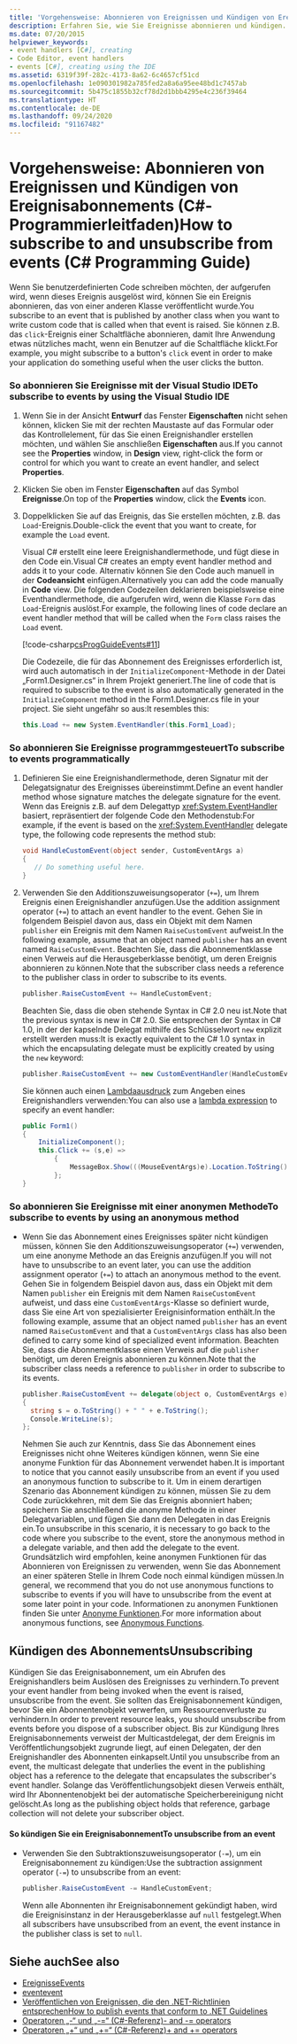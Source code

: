 ```yaml
---
title: 'Vorgehensweise: Abonnieren von Ereignissen und Kündigen von Ereignisabonnements (C#-Programmierleitfaden)'
description: Erfahren Sie, wie Sie Ereignisse abonnieren und kündigen. Abonnieren Sie Ereignisse über die Visual Studio-IDE, programmgesteuert oder mithilfe einer anonymen Methode.
ms.date: 07/20/2015
helpviewer_keywords:
- event handlers [C#], creating
- Code Editor, event handlers
- events [C#], creating using the IDE
ms.assetid: 6319f39f-282c-4173-8a62-6c4657cf51cd
ms.openlocfilehash: 1e090301982a785fed2a8a6a95ee48bd1c7457ab
ms.sourcegitcommit: 5b475c1855b32cf78d2d1bbb4295e4c236f39464
ms.translationtype: HT
ms.contentlocale: de-DE
ms.lasthandoff: 09/24/2020
ms.locfileid: "91167482"
---
```

# <a name="how-to-subscribe-to-and-unsubscribe-from-events-c-programming-guide"></a><span data-ttu-id="d053a-104">Vorgehensweise: Abonnieren von Ereignissen und Kündigen von Ereignisabonnements (C#-Programmierleitfaden)</span><span class="sxs-lookup"><span data-stu-id="d053a-104">How to subscribe to and unsubscribe from events (C# Programming Guide)</span></span>

<span data-ttu-id="d053a-105">Wenn Sie benutzerdefinierten Code schreiben möchten, der aufgerufen wird, wenn dieses Ereignis ausgelöst wird, können Sie ein Ereignis abonnieren, das von einer anderen Klasse veröffentlicht wurde.</span><span class="sxs-lookup"><span data-stu-id="d053a-105">You subscribe to an event that is published by another class when you want to write custom code that is called when that event is raised.</span></span> <span data-ttu-id="d053a-106">Sie können z.B. das `click`-Ereignis einer Schaltfläche abonnieren, damit Ihre Anwendung etwas nützliches macht, wenn ein Benutzer auf die Schaltfläche klickt.</span><span class="sxs-lookup"><span data-stu-id="d053a-106">For example, you might subscribe to a button's `click` event in order to make your application do something useful when the user clicks the button.</span></span>  
  
### <a name="to-subscribe-to-events-by-using-the-visual-studio-ide"></a><span data-ttu-id="d053a-107">So abonnieren Sie Ereignisse mit der Visual Studio IDE</span><span class="sxs-lookup"><span data-stu-id="d053a-107">To subscribe to events by using the Visual Studio IDE</span></span>  
  
1. <span data-ttu-id="d053a-108">Wenn Sie in der Ansicht **Entwurf** das Fenster **Eigenschaften** nicht sehen können, klicken Sie mit der rechten Maustaste auf das Formular oder das Kontrollelement, für das Sie einen Ereignishandler erstellen möchten, und wählen Sie anschließen **Eigenschaften** aus.</span><span class="sxs-lookup"><span data-stu-id="d053a-108">If you cannot see the **Properties** window, in **Design** view, right-click the form or control for which you want to create an event handler, and select **Properties**.</span></span>  
  
2. <span data-ttu-id="d053a-109">Klicken Sie oben im Fenster **Eigenschaften** auf das Symbol **Ereignisse**.</span><span class="sxs-lookup"><span data-stu-id="d053a-109">On top of the **Properties** window, click the **Events** icon.</span></span>  
  
3. <span data-ttu-id="d053a-110">Doppelklicken Sie auf das Ereignis, das Sie erstellen möchten, z.B. das `Load`-Ereignis.</span><span class="sxs-lookup"><span data-stu-id="d053a-110">Double-click the event that you want to create, for example the `Load` event.</span></span>  
  
     <span data-ttu-id="d053a-111">Visual C# erstellt eine leere Ereignishandlermethode, und fügt diese in den Code ein.</span><span class="sxs-lookup"><span data-stu-id="d053a-111">Visual C# creates an empty event handler method and adds it to your code.</span></span> <span data-ttu-id="d053a-112">Alternativ können Sie den Code auch manuell in der **Codeansicht** einfügen.</span><span class="sxs-lookup"><span data-stu-id="d053a-112">Alternatively you can add the code manually in **Code** view.</span></span> <span data-ttu-id="d053a-113">Die folgenden Codezeilen deklarieren beispielsweise eine Eventhandlermethode, die aufgerufen wird, wenn die Klasse `Form` das `Load`-Ereignis auslöst.</span><span class="sxs-lookup"><span data-stu-id="d053a-113">For example, the following lines of code declare an event handler method that will be called when the `Form` class raises the `Load` event.</span></span>  
  
     [!code-csharp[csProgGuideEvents#11](~/samples/snippets/csharp/VS_Snippets_VBCSharp/csProgGuideEvents/CS/Events.cs#11)]  
  
     <span data-ttu-id="d053a-114">Die Codezeile, die für das Abonnement des Ereignisses erforderlich ist, wird auch automatisch in der `InitializeComponent`-Methode in der Datei „Form1.Designer.cs“ in Ihrem Projekt generiert.</span><span class="sxs-lookup"><span data-stu-id="d053a-114">The line of code that is required to subscribe to the event is also automatically generated in the `InitializeComponent` method in the Form1.Designer.cs file in your project.</span></span> <span data-ttu-id="d053a-115">Sie sieht ungefähr so aus:</span><span class="sxs-lookup"><span data-stu-id="d053a-115">It resembles this:</span></span>  
  
    ```csharp
    this.Load += new System.EventHandler(this.Form1_Load);  
    ```  
  
### <a name="to-subscribe-to-events-programmatically"></a><span data-ttu-id="d053a-116">So abonnieren Sie Ereignisse programmgesteuert</span><span class="sxs-lookup"><span data-stu-id="d053a-116">To subscribe to events programmatically</span></span>  
  
1. <span data-ttu-id="d053a-117">Definieren Sie eine Ereignishandlermethode, deren Signatur mit der Delegatsignatur des Ereignisses übereinstimmt.</span><span class="sxs-lookup"><span data-stu-id="d053a-117">Define an event handler method whose signature matches the delegate signature for the event.</span></span> <span data-ttu-id="d053a-118">Wenn das Ereignis z.B. auf dem Delegattyp <xref:System.EventHandler> basiert, repräsentiert der folgende Code den Methodenstub:</span><span class="sxs-lookup"><span data-stu-id="d053a-118">For example, if the event is based on the <xref:System.EventHandler> delegate type, the following code represents the method stub:</span></span>  
  
    ```csharp
    void HandleCustomEvent(object sender, CustomEventArgs a)  
    {  
       // Do something useful here.  
    }  
    ```  
  
2. <span data-ttu-id="d053a-119">Verwenden Sie den Additionszuweisungsoperator (`+=`), um Ihrem Ereignis einen Ereignishandler anzufügen.</span><span class="sxs-lookup"><span data-stu-id="d053a-119">Use the addition assignment operator (`+=`) to attach an event handler to the event.</span></span> <span data-ttu-id="d053a-120">Gehen Sie in folgendem Beispiel davon aus, dass ein Objekt mit dem Namen `publisher` ein Ereignis mit dem Namen `RaiseCustomEvent` aufweist.</span><span class="sxs-lookup"><span data-stu-id="d053a-120">In the following example, assume that an object named `publisher` has an event named `RaiseCustomEvent`.</span></span> <span data-ttu-id="d053a-121">Beachten Sie, dass die Abonnementklasse einen Verweis auf die Herausgeberklasse benötigt, um deren Ereignis abonnieren zu können.</span><span class="sxs-lookup"><span data-stu-id="d053a-121">Note that the subscriber class needs a reference to the publisher class in order to subscribe to its events.</span></span>  
  
    ```csharp
    publisher.RaiseCustomEvent += HandleCustomEvent;  
    ```  
  
     <span data-ttu-id="d053a-122">Beachten Sie, dass die oben stehende Syntax in C# 2.0 neu ist.</span><span class="sxs-lookup"><span data-stu-id="d053a-122">Note that the previous syntax is new in C# 2.0.</span></span> <span data-ttu-id="d053a-123">Sie entsprechen der Syntax in C# 1.0, in der der kapselnde Delegat mithilfe des Schlüsselwort `new` explizit erstellt werden muss:</span><span class="sxs-lookup"><span data-stu-id="d053a-123">It is exactly equivalent to the C# 1.0 syntax in which the encapsulating delegate must be explicitly created by using the `new` keyword:</span></span>  
  
    ```csharp
    publisher.RaiseCustomEvent += new CustomEventHandler(HandleCustomEvent);  
    ```  
  
     <span data-ttu-id="d053a-124">Sie können auch einen [Lambdaausdruck](../../language-reference/operators/lambda-expressions.md) zum Angeben eines Ereignishandlers verwenden:</span><span class="sxs-lookup"><span data-stu-id="d053a-124">You can also use a [lambda expression](../../language-reference/operators/lambda-expressions.md) to specify an event handler:</span></span>
  
    ```csharp
    public Form1()  
    {  
        InitializeComponent();  
        this.Click += (s,e) =>
            {
                MessageBox.Show(((MouseEventArgs)e).Location.ToString());
            };
    }  
    ```  
  
### <a name="to-subscribe-to-events-by-using-an-anonymous-method"></a><span data-ttu-id="d053a-125">So abonnieren Sie Ereignisse mit einer anonymen Methode</span><span class="sxs-lookup"><span data-stu-id="d053a-125">To subscribe to events by using an anonymous method</span></span>  
  
- <span data-ttu-id="d053a-126">Wenn Sie das Abonnement eines Ereignisses später nicht kündigen müssen, können Sie den Additionszuweisungsoperator (`+=`) verwenden, um eine anonyme Methode an das Ereignis anzufügen.</span><span class="sxs-lookup"><span data-stu-id="d053a-126">If you will not have to unsubscribe to an event later, you can use the addition assignment operator (`+=`) to attach an anonymous method to the event.</span></span> <span data-ttu-id="d053a-127">Gehen Sie in folgendem Beispiel davon aus, dass ein Objekt mit dem Namen `publisher` ein Ereignis mit dem Namen `RaiseCustomEvent` aufweist, und dass eine `CustomEventArgs`-Klasse so definiert wurde, dass Sie eine Art von spezialisierter Ereignisinformation enthält.</span><span class="sxs-lookup"><span data-stu-id="d053a-127">In the following example, assume that an object named `publisher` has an event named `RaiseCustomEvent` and that a `CustomEventArgs` class has also been defined to carry some kind of specialized event information.</span></span> <span data-ttu-id="d053a-128">Beachten Sie, dass die Abonnementklasse einen Verweis auf die `publisher` benötigt, um deren Ereignis abonnieren zu können.</span><span class="sxs-lookup"><span data-stu-id="d053a-128">Note that the subscriber class needs a reference to `publisher` in order to subscribe to its events.</span></span>  
  
    ```csharp
    publisher.RaiseCustomEvent += delegate(object o, CustomEventArgs e)  
    {  
      string s = o.ToString() + " " + e.ToString();  
      Console.WriteLine(s);  
    };  
    ```  
  
     <span data-ttu-id="d053a-129">Nehmen Sie auch zur Kenntnis, dass Sie das Abonnement eines Ereignisses nicht ohne Weiteres kündigen können, wenn Sie eine anonyme Funktion für das Abonnement verwendet haben.</span><span class="sxs-lookup"><span data-stu-id="d053a-129">It is important to notice that you cannot easily unsubscribe from an event if you used an anonymous function to subscribe to it.</span></span> <span data-ttu-id="d053a-130">Um in einem derartigen Szenario das Abonnement kündigen zu können, müssen Sie zu dem Code zurückkehren, mit dem Sie das Ereignis abonniert haben; speichern Sie anschließend die anonyme Methode in einer Delegatvariablen, und fügen Sie dann den Delegaten in das Ereignis ein.</span><span class="sxs-lookup"><span data-stu-id="d053a-130">To unsubscribe in this scenario, it is necessary to go back to the code where you subscribe to the event, store the anonymous method in a delegate variable, and then add the delegate to the event.</span></span> <span data-ttu-id="d053a-131">Grundsätzlich wird empfohlen, keine anonymen Funktionen für das Abonnieren von Ereignissen zu verwenden, wenn Sie das Abonnement an einer späteren Stelle in Ihrem Code noch einmal kündigen müssen.</span><span class="sxs-lookup"><span data-stu-id="d053a-131">In general, we recommend that you do not use anonymous functions to subscribe to events if you will have to unsubscribe from the event at some later point in your code.</span></span> <span data-ttu-id="d053a-132">Informationen zu anonymen Funktionen finden Sie unter [Anonyme Funktionen](../statements-expressions-operators/anonymous-functions.md).</span><span class="sxs-lookup"><span data-stu-id="d053a-132">For more information about anonymous functions, see [Anonymous Functions](../statements-expressions-operators/anonymous-functions.md).</span></span>  
  
## <a name="unsubscribing"></a><span data-ttu-id="d053a-133">Kündigen des Abonnements</span><span class="sxs-lookup"><span data-stu-id="d053a-133">Unsubscribing</span></span>  

 <span data-ttu-id="d053a-134">Kündigen Sie das Ereignisabonnement, um ein Abrufen des Ereignishandlers beim Auslösen des Ereignisses zu verhindern.</span><span class="sxs-lookup"><span data-stu-id="d053a-134">To prevent your event handler from being invoked when the event is raised, unsubscribe from the event.</span></span> <span data-ttu-id="d053a-135">Sie sollten das Ereignisabonnement kündigen, bevor Sie ein Abonnentenobjekt verwerfen, um Ressourcenverluste zu verhindern.</span><span class="sxs-lookup"><span data-stu-id="d053a-135">In order to prevent resource leaks, you should unsubscribe from events before you dispose of a subscriber object.</span></span> <span data-ttu-id="d053a-136">Bis zur Kündigung Ihres Ereignisabonnements verweist der Multicastdelegat, der dem Ereignis im Veröffentlichungsobjekt zugrunde liegt, auf einen Delegaten, der den Ereignishandler des Abonnenten einkapselt.</span><span class="sxs-lookup"><span data-stu-id="d053a-136">Until you unsubscribe from an event, the multicast delegate that underlies the event in the publishing object has a reference to the delegate that encapsulates the subscriber's event handler.</span></span> <span data-ttu-id="d053a-137">Solange das Veröffentlichungsobjekt diesen Verweis enthält, wird Ihr Abonnentenobjekt bei der automatische Speicherbereinigung nicht gelöscht.</span><span class="sxs-lookup"><span data-stu-id="d053a-137">As long as the publishing object holds that reference, garbage collection will not delete your subscriber object.</span></span>  
  
#### <a name="to-unsubscribe-from-an-event"></a><span data-ttu-id="d053a-138">So kündigen Sie ein Ereignisabonnement</span><span class="sxs-lookup"><span data-stu-id="d053a-138">To unsubscribe from an event</span></span>  
  
- <span data-ttu-id="d053a-139">Verwenden Sie den Subtraktionszuweisungsoperator (`-=`), um ein Ereignisabonnement zu kündigen:</span><span class="sxs-lookup"><span data-stu-id="d053a-139">Use the subtraction assignment operator (`-=`) to unsubscribe from an event:</span></span>  
  
    ```csharp
    publisher.RaiseCustomEvent -= HandleCustomEvent;  
    ```  
  
     <span data-ttu-id="d053a-140">Wenn alle Abonnenten ihr Ereignisabonnement gekündigt haben, wird die Ereignisinstanz in der Herausgeberklasse auf `null` festgelegt.</span><span class="sxs-lookup"><span data-stu-id="d053a-140">When all subscribers have unsubscribed from an event, the event instance in the publisher class is set to `null`.</span></span>  
  
## <a name="see-also"></a><span data-ttu-id="d053a-141">Siehe auch</span><span class="sxs-lookup"><span data-stu-id="d053a-141">See also</span></span>

- [<span data-ttu-id="d053a-142">Ereignisse</span><span class="sxs-lookup"><span data-stu-id="d053a-142">Events</span></span>](./index.md)
- [<span data-ttu-id="d053a-143">event</span><span class="sxs-lookup"><span data-stu-id="d053a-143">event</span></span>](../../language-reference/keywords/event.md)
- [<span data-ttu-id="d053a-144">Veröffentlichen von Ereignissen, die den .NET-Richtlinien entsprechen</span><span class="sxs-lookup"><span data-stu-id="d053a-144">How to publish events that conform to .NET Guidelines</span></span>](./how-to-publish-events-that-conform-to-net-framework-guidelines.md)
- [<span data-ttu-id="d053a-145">Operatoren „-“ und „-=“ (C#-Referenz)</span><span class="sxs-lookup"><span data-stu-id="d053a-145">- and -= operators</span></span>](../../language-reference/operators/subtraction-operator.md)
- [<span data-ttu-id="d053a-146">Operatoren „+“ und „+=“ (C#-Referenz)</span><span class="sxs-lookup"><span data-stu-id="d053a-146">+ and += operators</span></span>](../../language-reference/operators/addition-operator.md)
